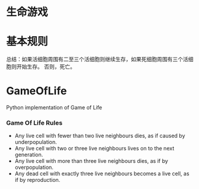 # 生命游戏

# 基本规则
总结：如果活细胞周围有二至三个活细胞则继续生存，如果死细胞周围有三个活细胞则开始生存。
否则，死亡。


# GameOfLife
Python implementation of Game of Life

### Game Of Life Rules
- Any live cell with fewer than two live neighbours dies, as if caused by underpopulation.
- Any live cell with two or three live neighbours lives on to the next generation.
- Any live cell with more than three live neighbours dies, as if by overpopulation.
- Any dead cell with exactly three live neighbours becomes a live cell, as if by reproduction.
